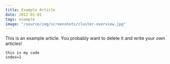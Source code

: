 ```yaml
---
title: Example Article
date: 2012-01-01
tags: example
image: "/source/img/screenshots/cluster-overview.jpg"
---
```


This is an example article. You probably want to delete it and write your own articles!

```
this is my code
index=1
```